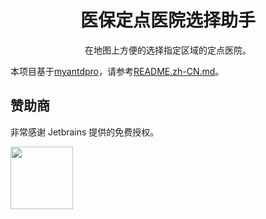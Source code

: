 <h1 align="center">医保定点医院选择助手</h1>

<div align="center">

在地图上方便的选择指定区域的定点医院。

</div>

本项目基于[myantdpro](https://github.com/hankaibo/myantdpro)，请参考[README.zh-CN.md](https://github.com/hankaibo/myantdpro/blob/master/README.zh-CN.md)。

## 赞助商

非常感谢 Jetbrains 提供的免费授权。

<a href="https://www.jetbrains.com/" target="_blank"><img src="https://www.jetbrains.com/company/brand/img/logo1.svg" width="100"></a>
